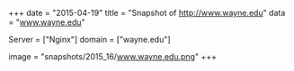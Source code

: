 
+++
date = "2015-04-19"
title = "Snapshot of http://www.wayne.edu"
data = "www.wayne.edu"

Server = ["Nginx"]
domain = ["wayne.edu"]

  image = "snapshots/2015_16/www.wayne.edu.png"
+++
#
